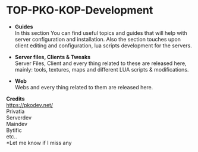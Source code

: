 # TOP-PKO-KOP-Development

- **Guides**  
In this section You can find useful topics and guides that will help with server configuration and installation. Also the section touches upon client editing and configuration, lua scripts development for the servers.

- **Server files, Clients & Tweaks**  
Server Files, Client and every thing related to these are released here, mainly: tools, textures, maps and different LUA scripts & modifications.

- **Web**  
Webs and every thing related to them are released here.

**Credits**  
https://pkodev.net/  
Privatia  
Serverdev  
Maindev  
Bytific  
etc..  
*Let me know if I miss any  
